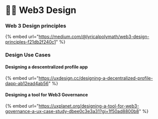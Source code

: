 # 👨🎨 Web3 Design

### Web 3 Design principles

{% embed url="https://medium.com/@lyricalpolymath/web3-design-principles-f21db2f240c1" %}

### Design Use Cases

#### Designing a descentralized profile app

{% embed url="https://uxdesign.cc/designing-a-decentralized-profile-dapp-ab12ead4ab56" %}

#### Designing a tool for Web3 Governance

{% embed url="https://uxplanet.org/designing-a-tool-for-web3-governance-a-ux-case-study-dbee0c3e3a31?gi=1f50ad8800b8" %}
